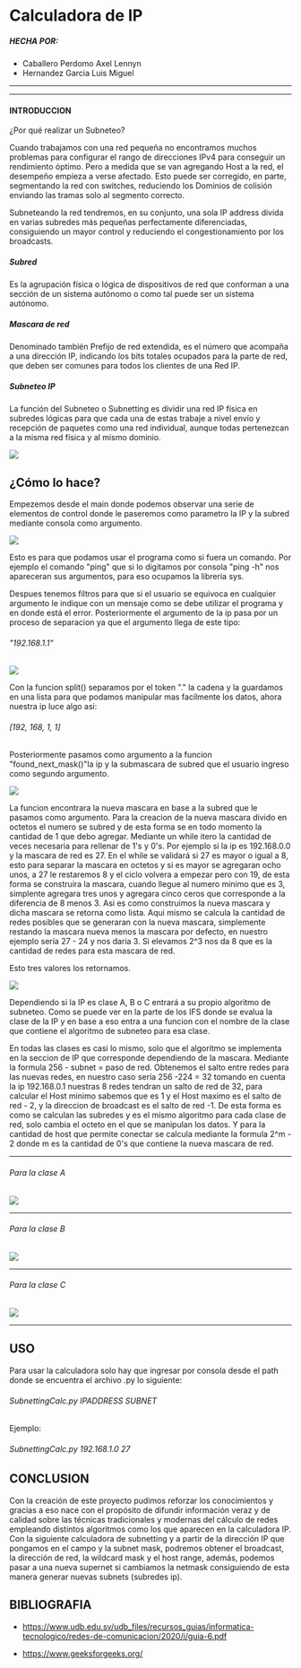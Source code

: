 # Calculadora de IP
##### HECHA POR:
- Caballero Perdomo Axel Lennyn
- Hernandez Garcia Luis Miguel

------------


------------



#### INTRODUCCION
¿Por qué realizar un Subneteo?

Cuando trabajamos con una red pequeña no encontramos muchos problemas para configurar el rango de direcciones IPv4 para conseguir un rendimiento óptimo. Pero a medida que se van agregando Host a la red, el desempeño empieza a verse afectado. Esto puede ser corregido, en parte, segmentando la red con switches, reduciendo los Dominios de colisión enviando las tramas solo al segmento correcto.

Subneteando la red tendremos, en su conjunto, una sola IP address divida en varias subredes más pequeñas perfectamente diferenciadas, consiguiendo un mayor control y reduciendo el congestionamiento por los broadcasts.

##### Subred

Es la agrupación física o lógica de dispositivos de red que conforman a una sección de un sistema autónomo o como tal puede ser un sistema autónomo.

##### Mascara de red

Denominado también Prefijo de red extendida, es el número que acompaña a una dirección IP, indicando los bits totales ocupados para la parte de red, que deben ser comunes para todos los clientes de una Red IP.

##### Subneteo IP

La función del Subneteo o Subnetting es dividir una red IP física en subredes lógicas para que cada una de estas trabaje a nivel envío y recepción de paquetes como una red individual, aunque todas pertenezcan a la misma red física y al mismo dominio.

![](https://upload.wikimedia.org/wikipedia/commons/7/7d/Redes_IP.png)

## ¿Cómo lo hace?
Empezemos desde el main donde podemos observar una serie de elementos de control donde le paseremos como parametro la IP y la subred mediante consola como argumento.

![](https://github.com/MistersGentleman33/SubnettingCalc/blob/main/src/img1.PNG?raw=true)

Esto es para que podamos usar el programa como si fuera un comando. Por ejemplo el comando "ping" que si lo digitamos por consola "ping -h" nos apareceran sus argumentos, para eso ocupamos la libreria sys.

Despues tenemos filtros para que si el usuario se equivoca en cualquier argumento le indique con un mensaje como se debe utilizar el programa y en donde está el error.
Posteriormente el argumento de la ip pasa por un proceso de separacion ya que el argumento llega de este tipo:
###### "192.168.1.1"

![](https://github.com/MistersGentleman33/SubnettingCalc/blob/main/src/img2.PNG?raw=true)

Con la funcion split() separamos por el token "." la cadena y la guardamos en una lista para que podamos manipular mas facilmente los datos, ahora nuestra ip luce algo asi:
###### [192, 168, 1, 1]
Posteriormente pasamos como argumento a la funcion "found_next_mask()"la ip y la submascara de subred que el usuario ingreso como segundo argumento.

![](https://github.com/MistersGentleman33/SubnettingCalc/blob/main/src/img3.PNG?raw=true)

La funcion encontrara la nueva mascara en base a la subred que le pasamos como argumento.
Para la creacion de la nueva mascara divido en octetos el numero se subred y de esta forma se en todo momento la cantidad de 1 que debo agregar. Mediante un while itero la cantidad de veces necesaria para rellenar de 1's y 0's.
Por ejemplo si la ip es 192.168.0.0 y la mascara de red es 27.
En el while se validará si 27 es mayor o igual a 8, esto para separar la mascara en octetos y si es mayor se agregaran ocho unos, a 27 le restaremos 8 y el ciclo volvera a empezar pero con 19, de esta forma se construira la mascara, cuando llegue al numero minimo que es 3, simplente agregara tres unos y agregara cinco ceros que corresponde a la diferencia de 8 menos 3.
Asi es como construimos la nueva mascara y dicha mascara se retorna como lista.
Aqui mismo se calcula la cantidad de redes posibles que se generaran con la nueva mascara, simplemente restando la mascara nueva menos la mascara por defecto, en nuestro ejemplo sería 27 - 24 y nos daria 3.  Si elevamos 2^3 nos da 8 que es la cantidad de redes para esta mascara de red.

Esto tres valores los retornamos.

![](https://github.com/MistersGentleman33/SubnettingCalc/blob/main/src/img4.PNG?raw=true)

Dependiendo si la IP es clase A, B o C entrará a su propio algoritmo de subneteo. Como se puede ver en la parte de los IFS donde se evalua la clase de la IP y en base a eso entra a una funcion con el nombre de la clase que contiene el algoritmo de subneteo para esa clase.

En todas las clases es casi lo mismo, solo que el algoritmo se implementa en la seccion de IP que corresponde dependiendo de la mascara.
Mediante la formula 256 - subnet = paso de red. Obtenemos el salto entre redes para las nuevas redes, en nuestro caso sería 256 -224 = 32 tomando en cuenta la ip 192.168.0.1 nuestras 8 redes tendran un salto de red de 32, para calcular el Host minimo sabemos que es 1 y el Host maximo es el salto de red - 2, y la direccion de broadcast es el salto de red -1. De esta forma es como se calculan las subredes y es el mismo algoritmo para cada clase de red, solo cambia el octeto en el que se manipulan los datos.
Y para la cantidad de host que permite conectar se calcula mediante la formula 2^m - 2 donde m es la cantidad de 0's que contiene la nueva mascara de red.


------------


###### Para la clase A

![](https://github.com/MistersGentleman33/SubnettingCalc/blob/main/src/img5.PNG?raw=true)

------------



###### Para la clase B

![](https://github.com/MistersGentleman33/SubnettingCalc/blob/main/src/Captura5.PNG?raw=true)

------------


###### Para la clase C

![](https://github.com/MistersGentleman33/SubnettingCalc/blob/main/src/Captura6.PNG?raw=true)

------------
## USO
Para usar la calculadora solo hay que ingresar por consola desde el path donde se encuentra el archivo .py lo siguiente:

###### SubnettingCalc.py IPADDRESS SUBNET

Ejemplo:

###### SubnettingCalc.py 192.168.1.0 27


## CONCLUSION
Con la creación de este proyecto pudimos reforzar los conocimientos y gracias a eso nace con el propósito de difundir información veraz y de calidad sobre las técnicas tradicionales y modernas del cálculo de redes empleando distintos algoritmos como los que aparecen en la calculadora IP.
Con la siguiente calculadora de subnetting y a partir de la dirección IP que pongamos en el campo y la subnet mask, podremos obtener el broadcast, la dirección de red, la wildcard mask y  el host range, además, podemos pasar a una nueva supernet si cambiamos la netmask consiguiendo de esta manera generar nuevas subnets (subredes ip).


## BIBLIOGRAFIA
- https://www.udb.edu.sv/udb_files/recursos_guias/informatica-tecnologico/redes-de-comunicacion/2020/i/guia-6.pdf

- https://www.geeksforgeeks.org/
